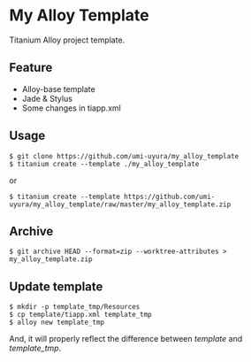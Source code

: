 My Alloy Template
=================

Titanium Alloy project template.

Feature
--------

* Alloy-base template
* Jade & Stylus
* Some changes in tiapp.xml

Usage
-----

```
$ git clone https://github.com/umi-uyura/my_alloy_template
$ titanium create --template ./my_alloy_template
```

or 

```
$ titanium create --template https://github.com/umi-uyura/my_alloy_template/raw/master/my_alloy_template.zip
```

Archive
------

```
$ git archive HEAD --format=zip --worktree-attributes > my_alloy_template.zip
```

Update template
----------------

```
$ mkdir -p template_tmp/Resources
$ cp template/tiapp.xml template_tmp
$ alloy new template_tmp
```

And, it will properly reflect the difference between *template* and *template_tmp*.
